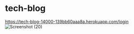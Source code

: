# tech-blog

 
https://tech-blog-14000-139bb60aaa8a.herokuapp.com/login
![Screenshot (20)](https://github.com/HolyTonyyyy/tech-blog/assets/129125608/4e7b8d37-dd85-4c45-831b-13480eb7b284)
